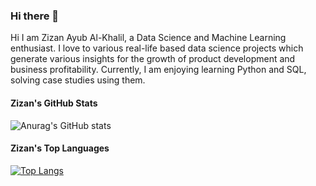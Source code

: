 ### Hi there 👋

Hi I am Zizan Ayub Al-Khalil, a Data Science and Machine Learning enthusiast. I love to various real-life based data science projects which generate various insights for the growth of product development and business profitability. Currently, I am enjoying learning Python and SQL, solving case studies using them. 

#### Zizan's GitHub Stats
![Anurag's GitHub stats](https://github-readme-stats.vercel.app/api?username=zizanayub&show_icons=true&theme=dark#gh-dark-mode-only)


#### Zizan's Top Languages
[![Top Langs](https://github-readme-stats.vercel.app/api/top-langs/?username=zizanayub)](https://github.com/anuraghazra/github-readme-stats&langs_count=8)




